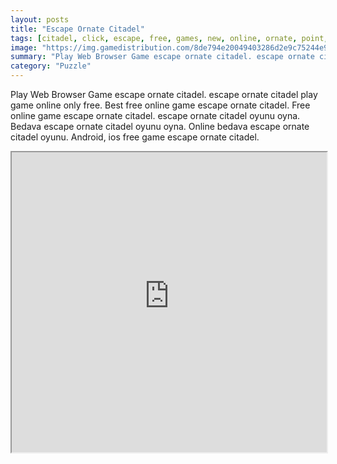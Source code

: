 ```yaml
---
layout: posts
title: "Escape Ornate Citadel"
tags: [citadel, click, escape, free, games, new, online, ornate, point, ajaz, games, free, online, games, oyna, game, free, games, play, play, games]
image: "https://img.gamedistribution.com/8de794e20049403286d2e9c75244e9ee.jpg"
summary: "Play Web Browser Game escape ornate citadel. escape ornate citadel play game online only free. Best free online game escape ornate citadel. Free online game escape ornate citadel. escape ornate citadel oyunu oyna. Bedava escape ornate citadel oyunu oyna. Online bedava escape ornate citadel oyunu. Android, ios free game escape ornate citadel."
category: "Puzzle"
---
```


Play Web Browser Game escape ornate citadel. escape ornate citadel play game online only free. Best free online game escape ornate citadel. Free online game escape ornate citadel. escape ornate citadel oyunu oyna. Bedava escape ornate citadel oyunu oyna. Online bedava escape ornate citadel oyunu. Android, ios free game escape ornate citadel.

<iframe width="100%" height="480px;" src="https://flash.gamedistribution.com?game=8de794e20049403286d2e9c75244e9ee"></iframe>